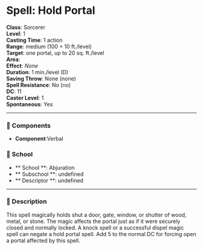 
# Spell: Hold Portal
**Class**: Sorcerer  
**Level**: 1  
**Casting Time**: 1 action  
**Range**: medium (100 + 10 ft./level)  
**Target**: one portal, up to 20 sq. ft./level  
**Area**:   
**Effect**: _None_  
**Duration**: 1 min./level (D)  
**Saving Throw**: None (none)  
**Spell Resistance**: No (no)  
**DC**: 11  
**Caster Level**: 1  
**Spontaneous**: Yes

---

### 🔮 Components
- **Component**:Verbal

### 🏫 School
- ** School **: Abjuration
- ** Subschool **: undefined
- ** Descriptor **: undefined
---

### 📜 Description
This spell magically holds shut a door, gate, window, or shutter of wood, metal, or stone. The magic affects the portal just as if it were securely closed and normally locked. A knock spell or a successful dispel magic spell can negate a hold portal spell. Add 5 to the normal DC for forcing open a portal affected by this spell.
